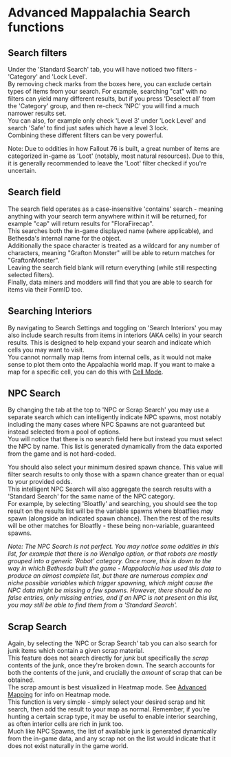 # Advanced Mappalachia Search functions

## Search filters
Under the 'Standard Search' tab, you will have noticed two filters - 'Category' and 'Lock Level'.<br/>
By removing check marks from the boxes here, you can exclude certain types of items from your search. For example, searching "cat" with no filters can yield many different results, but if you press 'Deselect all' from the 'Category' group, and then re-check 'NPC' you will find a much narrower results set.<br/>
You can also, for example only check 'Level 3' under 'Lock Level' and search 'Safe' to find just safes which have a level 3 lock.<br/>
Combining these different filters can be very powerful.<br/>

Note: Due to oddities in how Fallout 76 is built, a great number of items are categorized in-game as 'Loot' (notably, most natural resources). Due to this, it is generally recommended to leave the 'Loot' filter checked if you're uncertain.

## Search field
The search field operates as a case-insensitive 'contains' search - meaning anything with your search term anywhere within it will be returned, for example "cap" will return results for "FloraFirecap".<br/>
This searches both the in-game displayed name (where applicable), and Bethesda's internal name for the object.<br/>
Additionally the space character is treated as a wildcard for any number of characters, meaning "Grafton Monster" will be able to return matches for "GraftonMonster".<br/>
Leaving the search field blank will return everything (while still respecting selected filters).<br/>
Finally, data miners and modders will find that you are able to search for items via their FormID too.<br/>

## Searching Interiors
By navigating to Search Settings and toggling on 'Search Interiors' you may also include search results from items in interiors (AKA cells) in your search results. This is designed to help expand your search and indicate which cells you may want to visit.<br/>
You cannot normally map items from internal cells, as it would not make sense to plot them onto the Appalachia world map. If you want to make a map for a specific cell, you can do this with [Cell Mode](Cell_mode.md).

## NPC Search
By changing the tab at the top to 'NPC or Scrap Search' you may use a separate search which can intelligently indicate NPC spawns, most notably including the many cases where NPC Spawns are not guaranteed but instead selected from a pool of options.<br/>
You will notice that there is no search field here but instead you must select the NPC by name. This list is generated dynamically from the data exported from the game and is not hard-coded.<br/>

You should also select your minimum desired spawn chance. This value will filter search results to only those with a spawn chance greater than or equal to your provided odds.<br/>
This intelligent NPC Search will also aggregate the search results with a 'Standard Search' for the same name of the NPC category.<br/>
For example, by selecting 'Bloatfly' and searching, you should see the top result on the results list will be the variable spawns where bloatflies *may* spawn (alongside an indicated spawn chance). Then the rest of the results will be other matches for Bloatfly - these being non-variable, guaranteed spawns.<br/>

*Note: The NPC Search is not perfect. You may notice some oddities in this list, for example that there is no Wendigo option, or that robots are mostly grouped into a generic 'Robot' category. Once more, this is down to the way in which Bethesda built the game - Mappalachia has used this data to produce an almost complete list, but there are numerous complex and niche possible variables which trigger spawning, which might cause the NPC data might be missing a few spawns. However, there should be no false entries, only missing entries, and if an NPC is not present on this list, you may still be able to find them from a 'Standard Search'.*

## Scrap Search
Again, by selecting the 'NPC or Scrap Search' tab you can also search for junk items which contain a given scrap material.<br/>
This feature does not search directly for *junk* but specifically the *scrap* contents of the junk, once they're broken down. The search accounts for both the contents of the junk, and crucially the *amount* of scrap that can be obtained.<br/>
The scrap amount is best visualized in Heatmap mode. See [Advanced Mapping](Advanced_mapping.md) for info on Heatmap mode.<br/>
This function is very simple - simply select your desired scrap and hit search, then add the result to your map as normal. Remember, if you're hunting a certain scrap type, it may be useful to enable interior searching, as often interior cells are rich in junk too.<br/>
Much like NPC Spawns, the list of available junk is generated dynamically from the in-game data, and any scrap not on the list would indicate that it does not exist naturally in the game world.
